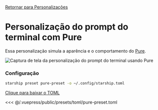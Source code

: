 [Retornar para Personalizações](./README.md#pure)

# Personalização do prompt do terminal com Pure

Essa personalização simula a aparência e o comportamento do [Pure](https://github.com/sindresorhus/pure).

![Captura de tela da personalização do prompt do terminal usando Pure](/presets/img/pure-preset.png)

### Configuração

```sh
starship preset pure-preset -o ~/.config/starship.toml
```

[Clique para baixar o TOML](/presets/toml/pure-preset.toml)

<<< @/.vuepress/public/presets/toml/pure-preset.toml
